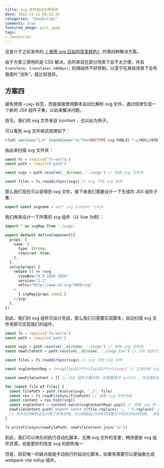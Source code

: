 ```yaml
---
title: svg 文件自动化转组件
date: 2022-11-11 08:52:11
categories: "JavaScript"
comments: true
featured_image: pic1.jpeg
tags:
- JavaScript
---
```


<!-- no node -->

<!-- more -->

这是介于之前发布的[《<img> 使用 svg 后如何改变颜色》](https://zongzi531.github.io/2020/12/16/img%E6%A0%87%E7%AD%BE%E4%BD%BF%E7%94%A8svg%E5%90%8E%E5%A6%82%E4%BD%95%E6%94%B9%E5%8F%98%E9%A2%9C%E8%89%B2/) 的第四种解决方案。

由于方案三使用的是 CSS 解决，总的来说在部分场景下会不太方便，并且 `transform: translate(-1000px);` 的值始终不好控制，以至于在某些场景下会导致图片“消失”，就比较诡异。

## 方案四

避免使用 `<img>` 标签，而是直接使用脚本自动化解析 svg 文件，通过规律生成一个新的 JSX 组件子集，以此来解决问题。

首先，我们的 svg 文件来自 iconfont ，也以此为例子。

可以看到 svg 文件格式规律如下：

```xml
<?xml version="1.0" standalone="no"?><!DOCTYPE svg PUBLIC "-//W3C//DTD SVG 1.1//EN" "http://www.w3.org/Graphics/SVG/1.1/DTD/svg11.dtd"><svg class="icon" width="200px" height="200.00px" viewBox="0 0 1024 1024" version="1.1" xmlns="http://www.w3.org/2000/svg">/* svg content */</svg>
```

由此来扫描 svg 文件夹：

```js
const fs = require('fs-extra')
const path = require('path')

const svgs = path.resolve(__dirname, './svgs') // 存放 svg 文件夹

const files = fs.readdirSync(svgs) // svg 下的 svg 文件
```

那么我们现在可以获得到 svg 文件，接下来我们需要设计一下生成的 JSX 组件子集：

```typescript
export const svgname = <>/* svg content */</>
```

我们再来设计一下所需的 svg 组件（以 Vue 为例）：

```typescript
import * as svgMap from './svgs'

export default defineComponent({
  props: {
    name: {
      type: String,
      required: true,
    },
  },
  setup(props) {
    return () => <svg
      viewBox="0 0 1024 1024"
      version="1.1"
      xmlns="http://www.w3.org/2000/svg"
    >
      { svgMap[props.name] }
    </svg>
  },
})
```

到此，我们的 svg 组件已设计完成，那么我们只需要实现脚本，自动扫描 svg 文件夹即可实现我们的组件。

```js
const fs = require('fs-extra')
const path = require('path')

const svgs = path.resolve(__dirname, './svgs') // 存放 svg 文件夹
const newFilePath = path.resolve(__dirname, './svgs.tsx') // JSX 组件子集文件位置

const files = fs.readdirSync(svgs) // svg 下的 svg 文件

const svgContentReg = /<svg([\s\S]*?)>([\s\S]*?)<\/svg>/ // 正则分析 svg 文件内容，可以自行换成其他库，如 magic-string 之类的

const newFileContent = [] // JSX 组件子集内容，如需要避开 eslint ，可设置初始值为 ['/* eslint-disable */']

for (const file of files) {
  const filePath = path.resolve(svgs, './', file)
  const res = fs.readFileSync(filePath) // 读取 svg 文件内容
  const content = res.toString()
  const svgContent = content.match(svgContentReg).pop() // 获取 svg 中 svg 标签内的内容
  newFileContent.push(`export const ${file.replace(/-/, '').replace('.svg', '')} = <>${svgContent}</>`)
  // 文件名的解析这边只做了简单处理，可以根据自己的规范调整文件名到命名的转换， 同理 svg 文件内容
}

fs.writeFileSync(newFilePath, newFileContent.join('\n'))
```

到此，我们可以快乐的执行自动化脚本，无惧 svg 文件的变更，畅快更新 svg 组件资源，也能更好的改变 svg 的颜色咯～

但是，目前唯一的缺点就是手动执行的自动化脚本，如果有需要可以更抽象化成 webpack vite rollup 插件。
